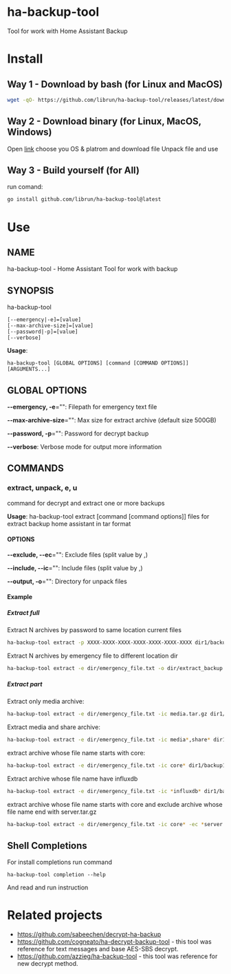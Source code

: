 # ha-backup-tool
Tool for work with Home Assistant Backup

# Install

## Way 1 - Download by bash (for Linux and MacOS)

```bash
wget -qO- https://github.com/librun/ha-backup-tool/releases/latest/download/ha-backup-tool-$(uname -s | tr '[:upper:]' '[:lower:]')-$(uname -m).tar.gz | tar -xz
```

## Way 2 - Download binary (for Linux, MacOS, Windows)
Open [link](https://github.com/librun/ha-backup-tool/releases) choose you OS & platrom and download file
Unpack file and use

## Way 3 - Build yourself (for All)

run comand:
```bash
go install github.com/librun/ha-backup-tool@latest
```

# Use

## NAME

ha-backup-tool - Home Assistant Tool for work with backup

## SYNOPSIS

ha-backup-tool

```
[--emergency|-e]=[value]
[--max-archive-size]=[value]
[--password|-p]=[value]
[--verbose]
```

**Usage**:

```
ha-backup-tool [GLOBAL OPTIONS] [command [COMMAND OPTIONS]] [ARGUMENTS...]
```

## GLOBAL OPTIONS

**--emergency, -e**="": Filepath for emergency text file

**--max-archive-size**="": Max size for extract archive (default size 500GB)

**--password, -p**="": Password for decrypt backup

**--verbose**: Verbose mode for output more information


## COMMANDS

### extract, unpack, e, u

command for decrypt and extract one or more backups

**Usage**:
    ha-backup-tool extract [command [command options]] files for extract backup home assistant in tar format

#### OPTIONS

**--exclude, --ec**="": Exclude files (split value by ,)

**--include, --ic**="": Include files (split value by ,)

**--output, -o**="": Directory for unpack files

#### Example

##### Extract full
Extract N archives by password to same location current files
```bash
ha-backup-tool extract -p XXXX-XXXX-XXXX-XXXX-XXXX-XXXX-XXXX dir1/backup1.tar dir2/backup2.tar dir3/backupN.tar
```

Extract N archives by emergency file to different location dir
```bash
ha-backup-tool extract -e dir/emergency_file.txt -o dir/extract_backup dir1/backup1.tar dir2/backup2.tar dir3/backupN.tar
```

##### Extract part
Extract only media archive:
```bash
ha-backup-tool extract -e dir/emergency_file.txt -ic media.tar.gz dir1/backup1.tar
```

Extract media and share archive:
```bash
ha-backup-tool extract -e dir/emergency_file.txt -ic media*,share* dir1/backup1.tar
```

extract archive whose file name starts with core:
```bash
ha-backup-tool extract -e dir/emergency_file.txt -ic core* dir1/backup1.tar
```

Extract archive whose file name have influxdb
```bash
ha-backup-tool extract -e dir/emergency_file.txt -ic *influxdb* dir1/backup1.tar
```

extract archive whose file name starts with core and exclude archive whose file name end with server.tar.gz
```bash
ha-backup-tool extract -e dir/emergency_file.txt -ic core* -ec *server.tar.gz dir1/backup1.tar
```

## Shell Completions

For install completions run command
```
ha-backup-tool completion --help
```
And read and run instruction

# Related projects

* https://github.com/sabeechen/decrypt-ha-backup 
* https://github.com/cogneato/ha-decrypt-backup-tool - this tool was reference for text messages and base AES-SBS decrypt.
* https://github.com/azzieg/ha-backup-tool - this tool was reference for new decrypt method.